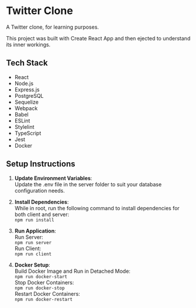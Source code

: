 # Twitter Clone

A Twitter clone, for learning purposes.

This project was built with Create React App and then ejected to understand its inner workings.

## Tech Stack

- React
- Node.js
- Express.js
- PostgreSQL
- Sequelize
- Webpack
- Babel
- ESLint
- Stylelint
- TypeScript
- Jest
- Docker

## Setup Instructions

1. **Update Environment Variables**: \
Update the .env file in the server folder to suit your database configuration needs.

2. **Install Dependencies**: \
While in root, run the following command to install dependencies for both client and server: \
`npm run install`

3. **Run Application**: \
Run Server: \
`npm run server` \
Run Client: \
`npm run client`

4. **Docker Setup**: \
Build Docker Image and Run in Detached Mode: \
`npm run docker-start` \
Stop Docker Containers: \
`npm run docker-stop` \
Restart Docker Containers: \
`npm run docker-restart`
